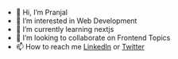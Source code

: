 - 👋 Hi, I’m Pranjal
- 👀 I’m interested in Web Development
- 🌱 I’m currently learning nextjs
- 💞️ I’m looking to collaborate on Frontend Topics
- 📫 How to reach me [LinkedIn](https://www.linkedin.com/in/pranjal-jaiswal04/) or [Twitter](https://twitter.com/pjpranjal04)
